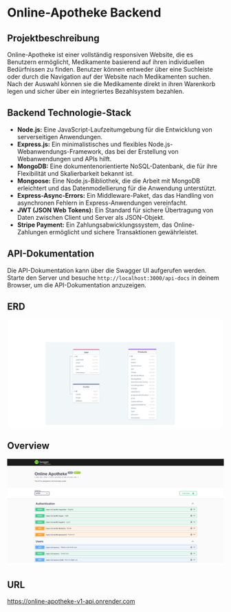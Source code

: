 # Online-Apotheke Backend

## Projektbeschreibung
Online-Apotheke ist einer vollständig responsiven Website, die es Benutzern ermöglicht, Medikamente basierend auf ihren individuellen Bedürfnissen zu finden. Benutzer können entweder über eine Suchleiste oder durch die Navigation auf der Website nach Medikamenten suchen. Nach der Auswahl können sie die Medikamente direkt in ihren Warenkorb legen und sicher über ein integriertes Bezahlsystem bezahlen.

## Backend Technologie-Stack
- **Node.js:** Eine JavaScript-Laufzeitumgebung für die Entwicklung von serverseitigen Anwendungen.
- **Express.js:** Ein minimalistisches und flexibles Node.js-Webanwendungs-Framework, das bei der Erstellung von Webanwendungen und APIs hilft.
- **MongoDB:** Eine dokumentenorientierte NoSQL-Datenbank, die für ihre Flexibilität und Skalierbarkeit bekannt ist.
- **Mongoose:** Eine Node.js-Bibliothek, die die Arbeit mit MongoDB erleichtert und das Datenmodellierung für die Anwendung unterstützt.
- **Express-Async-Errors:** Ein Middleware-Paket, das das Handling von asynchronen Fehlern in Express-Anwendungen vereinfacht.
- **JWT (JSON Web Tokens):** Ein Standard für sichere Übertragung von Daten zwischen Client und Server als JSON-Objekt.
- **Stripe Payment:** Ein Zahlungsabwicklungssystem, das Online-Zahlungen ermöglicht und sichere Transaktionen gewährleistet.


## API-Dokumentation
Die API-Dokumentation kann über die Swagger UI aufgerufen werden. Starte den Server und besuche `http://localhost:3000/api-docs` in deinem Browser, um die API-Dokumentation anzuzeigen.

## ERD
![ERD](./utils/image/ERD.png)

## Overview
![Overview](./utils/image/overview.png)


## URL
https://online-apotheke-v1-api.onrender.com